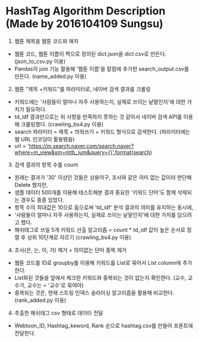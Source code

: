 # HashTag Algorithm Description (Made by 2016104109 Sungsu)
1. 웹툰 제목을 웹툰 코드와 매치
 - 웹툰 코드, 웹툰 이름이 짝으로 정의된 dict.json을 dict.csv로 만든다. (json_to_csv.py 이용)
 - Pandas의 join 기능 활용해 '웹툰 이름'을 칼럼에 추가한 search_output.csv를 만든다. (name_added.py 이용)

2. 웹툰 "제목 +키워드"를 파라미터로, 네이버 검색 결과를 크롤링
 - 키워드에는 '사람들이 얼마나 자주 사용하는지, 실제로 쓰이는 낱말인지'에 대한 가치가 필요하다.
 - td_idf 결과만으로는 위 사항을 만족하지 못하는 것 같아서 네이버 검색 API를 이용해 크롤링했다. (crawling_bs4.py 이용)
 - search 파라미터 = 제목 + 띄워쓰기 + 키워드 형식으로 검색한다. (파라미터에는 웹 URL 인코딩이 활용됐음)
 - url = 'https://m.search.naver.com/search.naver?where=m_view&sm=mtb_jum&query={}'.format(search)

3. 검색 결과의 항목 수를 count
 - 원래는 결과가 '30' 이상인 것들은 상용어구, 조사와 같은 의미 없는 값이라 판단해 Delete 했지만,
 - 샘플 데이터 500개를 이용해 테스트해본 결과 중요한 '키워드 단어'도 함께 삭제되는 경우도 종종 있었다.
 - 항목 수의 최대값은 10으로 둠으로써 'td_idf' 분석 결과의 의미를 유지하는 동시에,
 - '사람들이 얼마나 자주 사용하는지, 실제로 쓰이는 낱말인지'에 대한 가치를 담으려고 했다.
 - 해쉬태그로 쓰일 5개 키워드 선출 알고리즘 = count * td_idf 값이 높은 순서로 정렬 후 상위 10단계로 자르기 (crawling_bs4.py 이용)

4. 조사(은, 는, 이, 가) 제거 + 의미없는 단어 중복 제거
 - 웹툰 코드를 ID로 groupby를 이용해 키워드를 List로 묶어서 List column에 추가한다.
 - List화된 것들을 앞에서 체크한 키워드와 중복되는 것이 없는지 확인한다. (교수, 교수가, 교수는 = '교수'로 묶여야)
 - 중복되는 것은, 현재 스트링 인덱스 슬라이싱 알고리즘을 활용해 비교한다. (rank_added.py 이용)

4. 추출한 해쉬태그 csv 형태로 데이타 전달
 - Webtoon_ID, Hashtag_keword, Rank 순으로 hashtag.csv를 만들어 프론트에 전달한다.
